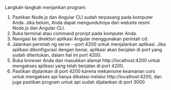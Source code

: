 Langkah-langkah menjankan program:
1. Pastikan Node.js dan Angular CLI sudah terpasang pada komputer Anda. Jika belum, Anda dapat mengunduhnya dari website resmi Node.js dan Angular CLI.
2. Buka terminal atau command prompt pada komputer Anda.
3. Navigasi ke direktori aplikasi Angular menggunakan perintah cd.
4. Jalankan perintah ng serve --port 4200 untuk menjalankan aplikasi. Jika aplikasi dikonfigurasi dengan benar, aplikasi akan berjalan di port yang sudah ditentukan, dalam hal ini port 4200.
5. Buka browser Anda dan masukkan alamat http://localhost:4200 untuk mengakses aplikasi yang telah berjalan di port 4200.
6. Pastikan dijalankan di port 4200 karena mekanisme keamanan cors untuk mengakses api hanya dibatasi melalui http://localhost:4200, dan juga pastikan program untuk api sudah dijalankan di port 3000
